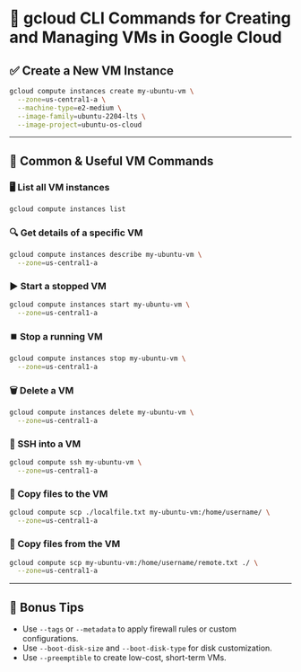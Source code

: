 # 📘 gcloud CLI Commands for Creating and Managing VMs in Google Cloud

## ✅ Create a New VM Instance

```bash
gcloud compute instances create my-ubuntu-vm \
  --zone=us-central1-a \
  --machine-type=e2-medium \
  --image-family=ubuntu-2204-lts \
  --image-project=ubuntu-os-cloud
```

---

## 🔁 Common & Useful VM Commands

### 🖥️ List all VM instances

```bash
gcloud compute instances list
```

### 🔍 Get details of a specific VM

```bash
gcloud compute instances describe my-ubuntu-vm \
  --zone=us-central1-a
```

### ▶️ Start a stopped VM

```bash
gcloud compute instances start my-ubuntu-vm \
  --zone=us-central1-a
```

### ⏹️ Stop a running VM

```bash
gcloud compute instances stop my-ubuntu-vm \
  --zone=us-central1-a
```

### 🗑️ Delete a VM

```bash
gcloud compute instances delete my-ubuntu-vm \
  --zone=us-central1-a
```

### 🔐 SSH into a VM

```bash
gcloud compute ssh my-ubuntu-vm \
  --zone=us-central1-a
```

### 📁 Copy files to the VM

```bash
gcloud compute scp ./localfile.txt my-ubuntu-vm:/home/username/ \
  --zone=us-central1-a
```

### 📁 Copy files from the VM

```bash
gcloud compute scp my-ubuntu-vm:/home/username/remote.txt ./ \
  --zone=us-central1-a
```

---

## 🧠 Bonus Tips

- Use `--tags` or `--metadata` to apply firewall rules or custom configurations.
- Use `--boot-disk-size` and `--boot-disk-type` for disk customization.
- Use `--preemptible` to create low-cost, short-term VMs.
